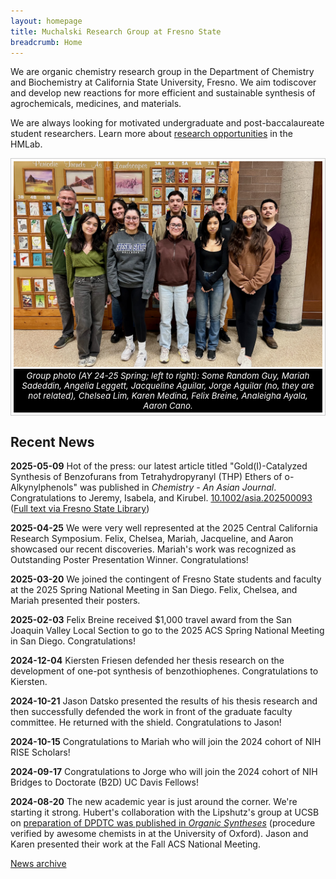 ```yaml
---
layout: homepage
title: Muchalski Research Group at Fresno State
breadcrumb: Home
---
```

<!-- Be careful. Image extensions are case sensitive and jpg is not the same as jpeg.-->

<style>
figure {
  border: 1px #cccccc solid;
  padding: 4px;
  margin: auto;
}

figcaption {
  background-color: black;
  color: white;
  font-style: italic;
  padding: 3px;
  text-align: center;
  font-size: 10pt;
}
</style>

<p class="lead">We are organic chemistry research group in the Department of
Chemistry and Biochemistry at California State University, Fresno. We aim
todiscover and develop new reactions for more efficient and sustainable
synthesis of agrochemicals, medicines, and materials.</p>

<p class="lead">We are always looking for motivated undergraduate and
post-baccalaureate student researchers. Learn more about <a
href="/research/opportunities/">research opportunities</a> in the HMLab.</p>

<figure> <img src="/img/hmlab-photo-2025.jpeg" alt="group photo" />
<figcaption>Group photo (AY 24-25 Spring; left to right): Some
Random Guy, Mariah Sadeddin, Angelia Leggett, Jacqueline Aguilar, Jorge Aguilar
(no, they are not related), Chelsea Lim, Karen Medina, Felix Breine, Analeigha Ayala, Aaron Cano.</figcaption> </figure>

## Recent News

<!-- DON'T FORGET TO UPDATE _config.yml and put new date under "Last update" -->

<!-- **2025-05-17** Awards, recognitions, and bittersweet farewells. Best of luck to
Class of '25: Chelsea and Analeigha! -->

**2025-05-09** Hot of the press: our latest article titled "Gold(I)-Catalyzed Synthesis of Benzofurans from Tetrahydropyranyl (THP) Ethers of o-Alkynylphenols" was published in *Chemistry - An Asian Journal*. Congratulations to Jeremy, Isabela, and Kirubel. [10.1002/asia.202500093](https://doi.org/10.1002/asia.202500093) ([Full text via Fresno State Library](http://login.hmlproxy.lib.csufresno.edu/login?url=http://dx.doi.org/10.1002/asia.202500093))

**2025-04-25** We were very well represented at the 2025 Central California Research Symposium. Felix, Chelsea, Mariah, Jacqueline, and Aaron showcased our recent discoveries. Mariah's work was recognized as Outstanding Poster Presentation Winner. Congratulations!

**2025-03-20** We joined the contingent of Fresno State students and faculty at the 2025 Spring National Meeting in San Diego. Felix, Chelsea, and Mariah presented their posters.

**2025-02-03** Felix Breine received $1,000 travel award from the San Joaquin Valley Local Section to go to the 2025 ACS Spring National Meeting in San Diego. Congratulations!

**2024-12-04** Kiersten Friesen defended her thesis research on the development
of one-pot synthesis of benzothiophenes. Congratulations to Kiersten.

**2024-10-21** Jason Datsko presented the results of his thesis research and
then successfully defended the work in front of the graduate faculty committee.
He returned with the shield. Congratulations to Jason!

**2024-10-15** Congratulations to Mariah who will join the 2024 cohort of NIH
RISE Scholars!

**2024-09-17** Congratulations to Jorge who will join the 2024 cohort of NIH
Bridges to Doctorate (B2D) UC Davis Fellows!

**2024-08-20** The new academic year is just around the corner. We're starting
it strong. Hubert's collaboration with the Lipshutz's group at UCSB on
[preparation of DPDTC was published in *Organic
Syntheses*](http://www.orgsyn.org/demo.aspx?prep=v101p0274) (procedure verified
by awesome chemists in at the University of Oxford). Jason and Karen presented
their work at the Fall ACS National Meeting.

[News archive](/archive)
